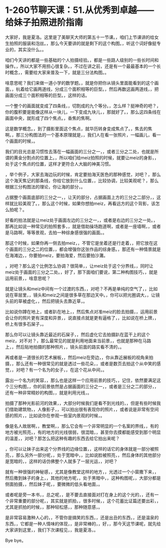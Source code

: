 # 1-260节聊天课：51.从优秀到卓越——给妹子拍照进阶指南

大家好，我是夏洛。这里是了美聊天大师的第五十一节课。，咱们上节课讲的给女生拍照的服装和泡丝。，那么今天要讲的就是剩下的这个构图。，听这个词好像挺专业的，其实没什么。。

咱们今天讲的都是一些基础的个人拍摄经验。，都是一些路人级别的一些长时间和操作。，所以大家不用担心很复杂。，不过在讲之前，还是有一个最最基本的一个长时概念，，需要给大家来普及一下，就是三分法构图。。

啥意思呢？我们来做一道小学的数学题。，就是你把你从镜头里面能看到的这个画面，，杭着给它画两道线，分成三个面积相等的巨型。，然后再数这画两道线，，把画面分成三个面积相等的巨型。，这样的话。

一个整个的画面就变成了四条线，，切割成的九个等分。，怎么样？挺神奇的吧？，你的腹积要是能像这样从一块儿，一下变成九块儿，，那就好了。，那么这四条线在画面中央，就形成了四个焦点。，香焦的焦啊。

这是数学概念。，到了摄影里面这个焦点，就华历转身变成焦点了。，焦去的焦啊。，那三分构图法的一个基本原理就是，，我们人在看一张照片，一幅画儿，看一个画面的时候，。

我们的目光总是习惯性去落在一幅画面的三分之一，，或者三分之二处，也就是所谓的黄金分割点的位置上。，所以咱们给meiz拍照的时候，就要让meiz的身影，，处于这个焦点的位置，这样才更符合人大脑的神美习惯。

，举个例子，大家去海边玩的时候，肯定要拍海天医色的那种感觉，对吧？，那么这个海天焦记的那条线，你给它放到什么位置，，比较协调，比较美观呢？，那么根据三分构图法的理论，你让海的部分，。

占据整个画面底部的三分之一，，让天的部分，占据画面上方的三分之二部分，，这样就比较美观了。，那么这个时候，如果你想拍meiz，再看远方的这个背影，该怎么拍呢？。

好看的拍法就是让meiz处于画面左边的三分之一，，或者是右边的三分之一处。，那再比如说一种常见的拍照套多，，就是借助操场跑道啊，或者是一座墙啊，，或者是马路啊，等等景观，去拍一种综身感很强的画面。。

那这个时候，如果你再一侧去拍meiz，，不管它是坐着还是行走着，，把它放在这个画面的三分之二的位置，，都会增强你这张作品的综身感。，那还有一种情景就是在海滩边，，你要拍meiz，要拍海爱，然后要拍沙灘。

，对吧？那么这个比例怎么协调？很简单，，让meiz处于这个分界线，，同时让meiz处于画面的三分之二处。，好了，那下面咱们要说，第二种构图技巧，，就是运用前景，，啥意思呢？

就是让镜头和meiz中间有一个过渡的东西，，对吧？不再是单纯的空气了，，比如说在草层里，，镜头和meiz之间是很多草在那边天中。，你可以把光圈调大，，让镜头前的草被虚化，，然后把镜头去靠近草，。

比如说你蹲在地上，或者趴在地上，，然后焦点对准meiz的脸去拍摄，，运用前景会让你的照片更有深度和异景，，说直接点就是更有逼格了，，比如说在桥上牌，，桥上有很多石屎子，。

那么你可以让镜头靠近最近的石屎子，，然后虚化它去拍摄趴在蓝干上的这个meiz，对不对？，那么最常见的就是利用地面来当前景，，也就是那种在马路上，，然后贴地拍摄的那种照片，，镜头前面的路实看不清的，。

再或者是一道很长的艺术展板，，然后meiz在旁边，，你从靠近展板的视角来拍摄，，那么还有一种很常见的就是透过一些花朵，，或者是数页去拍这个从中笑的感觉，，对吧？有一个名为的女子，，在这个花从中间，。

露出一个名为的笑容，，那么也是这样一个应用前景的技巧，，记住，依然要满足这个三分构图，，你的前景依然是占据画面的三分之一，，或者是三分之二的部分，，还有一种非常精妙的构图，，就是利用光线，。

拍摄了那种光影前河的效果，，大部分时候我们是看不到光线的，，但是有些时候我们借助建筑物，，人像影子，，可以拍出很有表现你的照片，，或者说是非常有空间感的照片，，比如说你在参观一些室内景观的时候，。

像是名人故居啊，，教堂啊，，那么它会有一个非常明显的一个名案的界线，，有的地方被光照亮，，有的地方的光线很弱，很混暗，，甚至你去摸都能感受到那个明显的温差，，对吧？那怎么把这种有趣的东西去给它拍出来呢？

，你可以让妹子出来这个分界线的边缘位置，，这样的话它的身体就是一部分被照亮，，那么另外一部分呢，，处于宽暗中，，比如说脸被照亮，，然后身体的其他部分是宽暗的，，这样的话仿佛整个人就多了一层光运，，对吧？

就有一种很强的神秘感，，尤其是像教堂这样的地方，，光透过一个小窗撒下来，，然后撒到妹子的身上，，其他的地方呢，，处于黑暗中，，这种构图呢，，大部分都是侧面拍摄，，然后妹子呢，，要微微的低头看地面，。

或者呢是旁一本书，，总之呢，，是不要去直接面对打在身上的这个光的，，还有一个非常重要的部分呢，，其实就是抓拍，，很多时候，，这个花蓄比证篇还要出彩，，尤其是抓拍的时候，，那种轻松感，，那种随意感，。

是非常容易激种人心的，，不管你是搞笑的东西，，还是出丑的东西，，还是温泉的东西，，它都是一种人情味的体现，，是非常棒的，，好，，那今天这节课呢，就先给大家讲到这里，，我们下次课程见，，我是夏洛，。

Bye bye。